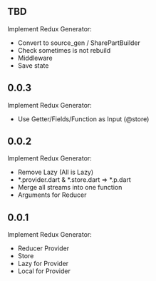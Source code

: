 ## TBD
Implement Redux Generator:
  * Convert to source_gen / SharePartBuilder
  * Check sometimes is not rebuild
  * Middleware
  * Save state

## 0.0.3
Implement Redux Generator:
  * Use Getter/Fields/Function as Input (@store)

## 0.0.2
Implement Redux Generator:
  * Remove Lazy (All is Lazy)
  * *.provider.dart & *.store.dart => *.p.dart
  * Merge all streams into one function
  * Arguments for Reducer

## 0.0.1
Implement Redux Generator:
  * Reducer Provider
  * Store
  * Lazy for Provider
  * Local for Provider